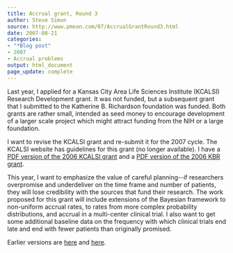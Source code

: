```yaml
---
title: Accrual grant, Round 3
author: Steve Simon
source: http://www.pmean.com/07/AccrualGrantRound3.html
date: 2007-08-21
categories:
- "*Blog post"
- 2007
- Accrual problems
output: html_document
page_update: complete
---
```

Last year, I applied for a Kansas City Area Life Sciences Institute (KCALSI) Research Development grant. It was not funded, but a subsequent grant that I submitted to the Katherine B. Richardson foundation was funded. Both grants are rather small, intended as seed money to encourage development of a larger scale project which might attract funding from the NIH or a large foundation.

<!---more--->

I want to revise the KCALSI grant and re-submit it for the 2007 cycle. The KCALSI website has guidelines for this grant (no longer available). I have a [PDF version of the 2006 KCALSI grant][kca2] and a [PDF version of the 2006 KBR grant][kbr1].

This year, I want to emphasize the value of careful planning\--if researchers overpromise and underdeliver on the time frame and number of patients, they will lose credibility with the sources that fund their research. The work proposed for this grant will include extensions of the Bayesian framework to non-uniform accrual rates, to rates from more complex probability distributions, and accrual in a multi-center clinical trial. I also want to get some additional baseline data on the frequency with which clinical trials end late and end with fewer patients than originally promised.

Earlier versions are [here][sim1] and [here][sim2].

[sim1]: http://www.pmean.com/07/AccrualGrantRound3.html
[sim2]: http://new.pmean.com/accrual-grant-round-3/

[kca2]: http://www.pmean.com/00files/AccrualProblemsKcalsi12.pdf
[kbr1]: http://www.pmean.com/00files/KBR09a.pdf
